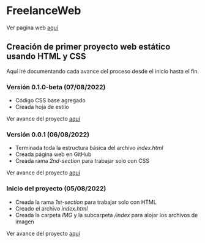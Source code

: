 # FreelanceWeb
Ver pagina web [aquí](https://arturohdzg.github.io/FreelanceWeb/)

## Creación de primer proyecto web estático usando HTML y CSS
Aquí iré documentando cada avance del proceso desde el inicio hasta el fin.

### Versión 0.1.0-beta (07/08/2022)
* Código CSS base agregado
* Creada hoja de estilo

Ver avance del proyecto [aquí](https://github.com/ArturoHDZG/FreelanceWeb/releases/tag/v0.1.0)
### Versión 0.0.1 (06/08/2022)
* Terminada toda la estructura básica del archivo *index.html*
* Creada página web en GitHub
* Creada rama *2nd-section* para trabajar solo con CSS

Ver avance del proyecto [aquí](https://github.com/ArturoHDZG/FreelanceWeb/releases/tag/v0.0.1)
### Inicio del proyecto (05/08/2022)
* Creada la rama *1st-section* para trabajar solo con HTML
* Creado el archivo *index.html*
* Creada la carpeta *IMG* y la subcarpeta */index* para alojar los archivos de imagen

Ver avance del proyecto [aquí](https://github.com/ArturoHDZG/FreelanceWeb/releases/tag/Inicio)

